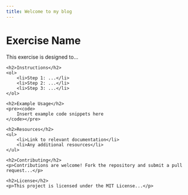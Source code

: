 ```yaml
---
title: Welcome to my blog
---
```

<!DOCTYPE html>
<html lang="en">
<head>
    <meta charset="UTF-8">
    <meta name="viewport" content="width=device-width, initial-scale=1.0">
    <title>Exercise README</title>
</head>
<body>
    <h1>Exercise Name</h1>
    <p>This exercise is designed to...</p>

    <h2>Instructions</h2>
    <ol>
        <li>Step 1: ...</li>
        <li>Step 2: ...</li>
        <li>Step 3: ...</li>
    </ol>

    <h2>Example Usage</h2>
    <pre><code>
        Insert example code snippets here
    </code></pre>

    <h2>Resources</h2>
    <ul>
        <li>Link to relevant documentation</li>
        <li>Any additional resources</li>
    </ul>

    <h2>Contributing</h2>
    <p>Contributions are welcome! Fork the repository and submit a pull request...</p>

    <h2>License</h2>
    <p>This project is licensed under the MIT License...</p>
</body>
</html>

